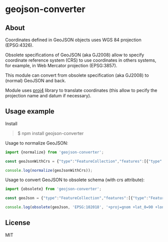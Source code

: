 geojson-converter
================

About
-------

Coordinates defined in GeoJSON objects uses WGS 84 projection (EPSG:4326).

Obsolete specifications of GeoJSON (aka GJ2008) allow to specify coordinate reference system (CRS) to use coordinates in others systems, for example, in Web Mercator projection (EPSG:3857).

This module can convert from obsolete specification (aka GJ2008) to (normal) GeoJSON and back.

Module uses [proj4](https://github.com/proj4js/proj4js) library to translate coordinates (this allow to pecify the projection name and datum if necessary).

Usage example
-------

Install
>$ npm install geojson-converter


Usage to normalize GeoJSON:

```js
import {normalize} from 'geojson-converter';

const geoJsonWithCrs = {"type":"FeatureCollection","features":[{"type":"Feature","properties":{"name":"building"},"geometry":{"coordinates":[[[4327063.487520801,7530792.175331439],[4327079.9973121025,7530744.296936532],[4327110.815589298,7530753.652485012],[4327092.104492462,7530803.181859037],[4327063.487520801,7530792.175331439]]],"type":"Polygon"}}],"crs":{"type":"name","properties":{"name":"urn:ogc:def:crs:EPSG::3857"}}};

console.log(normalize(geoJsonWithCrs));

```

Usage to convert GeoJSON to obsolete schema (with crs attribute):
```js
import {obsolete} from 'geojson-converter';

const geoJson = {"type":"FeatureCollection","features":[{"type":"Feature","properties":{"name":"building"},"geometry":{"coordinates":[[[38.87067266195456,55.86098927010207],[38.8708209719332,55.860747896682426],[38.871097817227536,55.86079506172163],[38.87092973258484,55.861044758032676],[38.87067266195456,55.86098927010207]]],"type":"Polygon"}}]};

console.log(obsolete(geoJson, 'EPSG:102018', '+proj=gnom +lat_0=90 +lon_0=0 +x_0=6300000 +y_0=6300000 +ellps=WGS84 +datum=WGS84 +units=m +no_defs'));

```

License
-------

MIT